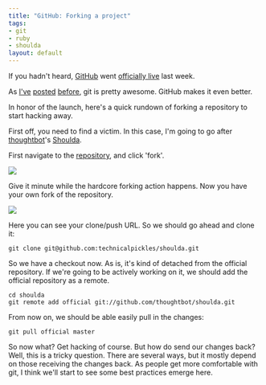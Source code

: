 ```yaml
--- 
title: "GitHub: Forking a project"
tags: 
- git
- ruby
- shoulda
layout: default
---
```

If you hadn't heard, [GitHub](http://github.com) went [officially live](http://github.com/blog/40-we-launched) last week.

As [I've](/posts/git-links-for-2007-01-05) [posted](/posts/gitosis-on-gentoo) [before](/posts/more-git-links-2008-02-14), git is pretty awesome. GitHub makes it even better.

In honor of the launch, here's a quick rundown of forking a repository to start hacking away.

First off, you need to find a victim. In this case, I'm going to go after [thoughtbot](http://thoughtbot.com/)'s [Shoulda](http://thoughtbot.com/projects/shoulda).

First navigate to the [repository](http://github.com/thoughtbot/shoulda/tree/master), and click 'fork'.

<div><img src="http://img.skitch.com/20080414-cbdem2eer6kr2mtuubuq9msc9c.jpg"/></div>

Give it minute while the hardcore forking action happens. Now you have your own fork of the repository.

<div><img src="http://img.skitch.com/20080414-prbh2q19n4gef8fa86m4ycxw6s.jpg"/></div>

Here you can see your clone/push URL. So we should go ahead and clone it:

    git clone git@github.com:technicalpickles/shoulda.git
    
So we have a checkout now. As is, it's kind of detached from the official repository. If we're going to be actively working on it, we should add the official repository as a remote.

    cd shoulda
    git remote add official git://github.com/thoughtbot/shoulda.git
    
From now on, we should be able easily pull in the changes:

    git pull official master
    
So now what? Get hacking of course. But how do send our changes back? Well, this is a tricky question. There are several ways, but it mostly depend on those receiving the changes back. As people get more comfortable with git, I think we'll start to see some best practices emerge here.